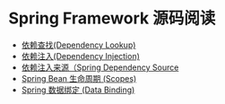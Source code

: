 # Spring Framework 源码阅读
* [依赖查找(Dependency Lookup)](https://github.com/dibt/spring-framework/blob/master/md/Dependency%20Lookup.md)
* [依赖注入(Dependency Injection)](https://github.com/dibt/spring-framework/blob/master/md/Dependency%20Injection.md)
* [依赖注入来源（Spring Dependency Source](https://github.com/dibt/spring-framework/blob/master/md/Dependency%20Source.md)
* [Spring Bean 生命周期 (Scopes)](https://github.com/dibt/spring-framework/blob/master/md/SpringBean%20Scope.md)
* [Spring 数据绑定 (Data Binding)]()



